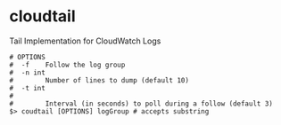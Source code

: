 # cloudtail
Tail Implementation for CloudWatch Logs

```
# OPTIONS
#  -f    Follow the log group
#  -n int
#        Number of lines to dump (default 10)
#  -t int
#
#        Interval (in seconds) to poll during a follow (default 3)
$> coudtail [OPTIONS] logGroup # accepts substring
```
